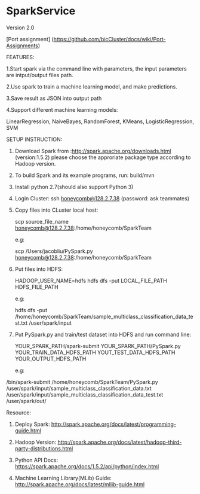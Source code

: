 # SparkService
Version 2.0

[Port assignment] (https://github.com/bicCluster/docs/wiki/Port-Assignments)

FEATURES:

1.Start spark via the command line with parameters, the input
parameters are intput/output files path.

2.Use spark to train a machine learning model, and make predictions.

3.Save result as JSON into output path

4.Support different machine learning models:
   
   LinearRegression, NaiveBayes, RandomForest, KMeans, LogisticRegression, SVM

SETUP INSTRUCTION:

1. Download Spark from :http://spark.apache.org/downloads.html (version:1.5.2)
   please choose the approriate package type according to Hadoop version.

2. To build Spark and its example programs, run:
   build/mvn

3. Install python 2.7(should also support Python 3)

4. Login Cluster: 
   ssh honeycomb@128.2.7.38 (password: ask teammates)

5. Copy files into CLuster local host: 
   
   scp source_file_name honeycomb@128.2.7.38:/home/honeycomb/SparkTeam

   e.g:

   scp /Users/jacobliu/PySpark.py honeycomb@128.2.7.38:/home/honeycomb/SparkTeam
   
6. Put files into HDFS:
   
   HADOOP_USER_NAME=hdfs hdfs dfs -put LOCAL_FILE_PATH HDFS_FILE_PATH
   
   e.g:
   
   hdfs dfs -put /home/honeycomb/SparkTeam/sample_multiclass_classification_data_test.txt /user/spark/input

7. Put PySpark.py and train/test dataset into HDFS and run command line:
   
   YOUR_SPARK_PATH/spark-submit YOUR_SPARK_PATH/PySpark.py YOUR_TRAIN_DATA_HDFS_PATH YOUT_TEST_DATA_HDFS_PATH YOUR_OUTPUT_HDFS_PATH
   
   e.g:
   
  /bin/spark-submit /home/honeycomb/SparkTeam/PySpark.py /user/spark/input/sample_multiclass_classification_data.txt /user/spark/input/sample_multiclass_classification_data_test.txt  /user/spark/out/

Resource:

1. Deploy Spark: http://spark.apache.org/docs/latest/programming-guide.html

2. Hadoop Version: http://spark.apache.org/docs/latest/hadoop-third-party-distributions.html

3. Python API Docs: https://spark.apache.org/docs/1.5.2/api/python/index.html

4. Machine Learning Library(MLib) Guide: http://spark.apache.org/docs/latest/mllib-guide.html